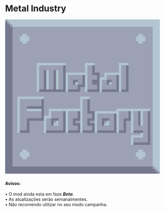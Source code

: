 # Metal Industry
 ![logo](github-pictures/icon.png)
   <h4> Avisos: </h4>
• O mod ainda esta em faze <i><b>Beta</b></i>.<br>
• As atualizações serão semanalmentes.<br>
• Não recomendo utilizar no seu modo campanha.

